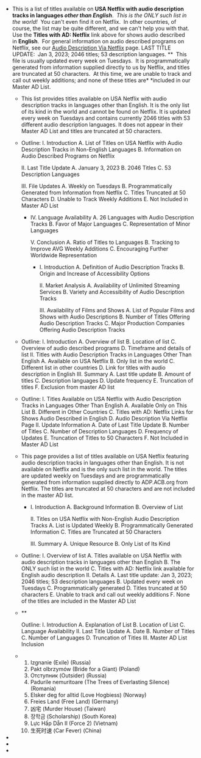 - This is a list of titles available on **USA Netflix with audio description tracks in languages *other than English***.  *This is the ONLY such list in the world!*  You can't even find it on Netflix.  In other countries, of course, the list may be quite different, and we can't help you with that.  Use the **Titles with AD: Netflix** link above for shows audio described in **English**.  For general information on audio described programs on Netflix, see our [Audio Description Via Netflix](https://adp.acb.org/netflix.html) page.
  LAST TITLE UPDATE:  Jan 3, 2023; 2046 titles; 53 description languages. **  This file is usually updated every week on Tuesdays.  It is programmatically generated from information supplied directly to us by Netflix, and titles are truncated at 50 characters.  At this time, we are unable to track and call out weekly additions; and none of these titles are* *included in our Master AD List.
	- This list provides titles available on USA Netflix with audio description tracks in languages other than English. It is the only list of its kind in the world and cannot be found on Netflix. It is updated every week on Tuesdays and contains currently 2046 titles with 53 different audio description languages. It does not appear in their Master AD List and titles are truncated at 50 characters.
	- Outline:
	  I. Introduction 
	  A. List of Titles on USA Netflix with Audio Description Tracks in Non-English Languages 
	  B. Information on Audio Described Programs on Netflix 
	  
	  II. Last Title Update 
	  A. January 3, 2023 
	  B. 2046 Titles
	  C. 53 Description Languages 
	  
	  III. File Updates 
	  A. Weekly on Tuesdays 
	  B. Programmatically Generated from Information from Netflix
	  C. Titles Truncated at 50 Characters 
	  D. Unable to Track Weekly Additions 
	  E. Not Included in Master AD List
		- IV. Language Availability 
		  A. 26 Languages with Audio Description Tracks 
		  B. Favor of Major Languages 
		  C. Representation of Minor Languages 
		  
		  V. Conclusion 
		  A. Ratio of Titles to Languages 
		  B. Tracking to Improve AVG Weekly Additions 
		  C. Encouraging Further Worldwide Representation
			- I. Introduction 
			  A. Definition of Audio Description Tracks 
			  B. Origin and Increase of Accessibility Options 
			  
			  II. Market Analysis 
			  A. Availability of Unlimited Streaming Services 
			  B. Variety and Accessibility of Audio Description Tracks 
			  
			  III. Availability of Films and Shows 
			  A. List of Popular Films and Shows with Audio Descriptions 
			  B. Number of Titles Offering Audio Description Tracks 
			  C. Major Production Companies Offering Audio Description Tracks
	- Outline:
	  I. Introduction 
	      A. Overview of list 
	      B. Location of list 
	      C. Overview of audio described programs 
	      D. Timeframe and details of list 
	  II. Titles with Audio Description Tracks in Languages Other Than English 
	      A. Available on USA Netflix 
	      B. Only list in the world 
	      C. Different list in other countries 
	      D. Link for titles with audio description in English 
	  III. Summary 
	      A. Last title update 
	      B. Amount of titles 
	      C. Description languages 
	      D. Update frequency 
	      E. Truncation of titles 
	      F. Exclusion from master AD list
	- Outline: 
	  I. Titles Available on USA Netflix with Audio Description Tracks in Languages Other Than English
	  A. Available Only on This List 
	  B. Different in Other Countries 
	  C. Titles with AD: Netflix Links for Shows Audio Described in English
	  D. Audio Description Via Netflix Page 
	  II. Update Information 
	  A. Date of Last Title Update 
	  B. Number of Titles 
	  C. Number of Description Languages 
	  D. Frequency of Updates 
	  E. Truncation of Titles to 50 Characters 
	  F. Not Included in Master AD List
	- This page provides a list of titles available on USA Netflix featuring audio description tracks in languages other than English. It is not available on Netflix and is the only such list in the world. The titles are updated weekly on Tuesdays and are programmatically generated from information supplied directly to ADP.ACB.org from Netflix. The titles are truncated at 50 characters and are not included in the master AD list.
		- I. Introduction 
		  A. Background Information 
		  B. Overview of List
		  
		  II. Titles on USA Netflix with Non-English Audio Description Tracks
		  A. List is Updated Weekly
		  B. Programmatically Generated Information
		  C. Titles are Truncated at 50 Characters
		  
		  III. Summary 
		  A. Unique Resource
		  B. Only List of Its Kind
	- Outline:
	  I. Overview of list
	  A. Titles available on USA Netflix with audio description tracks in languages other than English
	  B. The ONLY such list in the world
	  C. Titles with AD: Netflix link available for English audio description
	  II. Details 
	  A. Last title update: Jan 3, 2023; 2046 titles; 53 description languages
	  B. Updated every week on Tuesdays
	  C. Programmatically generated 
	  D. Titles truncated at 50 characters
	  E. Unable to track and call out weekly additions 
	  F. None of the titles are included in the Master AD List
	- **
	  
	  Outline:
	  I. Introduction
	  A. Explanation of List 
	  B. Location of List 
	  C. Language Availability 
	  II. Last Title Update 
	  A. Date 
	  B. Number of Titles 
	  C. Number of Languages 
	  D. Truncation of Titles 
	  III. Master AD List Inclusion
	- 1. Izgnanie (Exile) (Russia)
	  2. Pakt olbrzymów (Bride for a Giant) (Poland)
	  3. Отступник (Outsider) (Russia)
	  4. Padurile nemuritoare (The Trees of Everlasting Silence) (Romania)
	  5. Elsker deg for alltid (Love Hogbiess) (Norway)
	  6. Freies Land (Free Land) (Germany)
	  7. 凶宅 (Murder House) (Taiwan)
	  8. 장학금 (Scholarship) (South Korea)
	  9. Lực Hấp Dẫn II (Force 2) (Vietnam)
	  10. 生死时速 (Car Fever) (China)
-
-
-